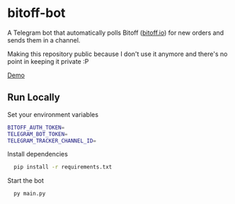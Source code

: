 # bitoff-bot

A Telegram bot that automatically polls Bitoff ([bitoff.io](https://bitoff.io)) for new orders and sends them in a channel.

Making this repository public because I don't use it anymore and there's no point in keeping it private :P

[Demo](https://t.me/BitoffTracker)


## Run Locally

Set your environment variables
```bash
BITOFF_AUTH_TOKEN=
TELEGRAM_BOT_TOKEN=
TELEGRAM_TRACKER_CHANNEL_ID=
```

Install dependencies

```bash
  pip install -r requirements.txt
```

Start the bot

```bash
  py main.py
```

